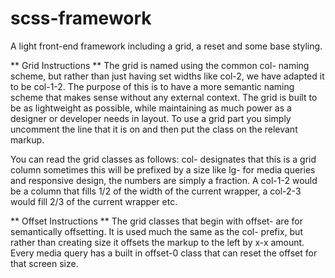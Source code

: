 # scss-framework
A light front-end framework including a grid, a reset and some base styling.

** Grid Instructions **
The grid is named using the common col- naming scheme, but rather than just having set widths like col-2, we have adapted it to be col-1-2. The purpose of this is to have a more semantic naming scheme that makes sense without any external context. The grid is built to be as lightweight as possible, while maintaining as much power as a designer or developer needs in layout. To use a grid part you simply uncomment the line that it is on and then put the class on the relevant markup.

You can read the grid classes as follows: col- designates that this is a grid column sometimes this will be prefixed by a size like lg- for media queries and responsive design, the numbers are simply a fraction. A col-1-2 would be a column that fills 1/2 of the width of the current wrapper, a col-2-3 would fill 2/3 of the current wrapper etc.

** Offset Instructions **
The grid classes that begin with offset- are for semantically offsetting. It is used much the same as the col- prefix, but rather than creating size it offsets the markup to the left by x-x amount. Every media query has a built in offset-0 class that can reset the offset for that screen size.
